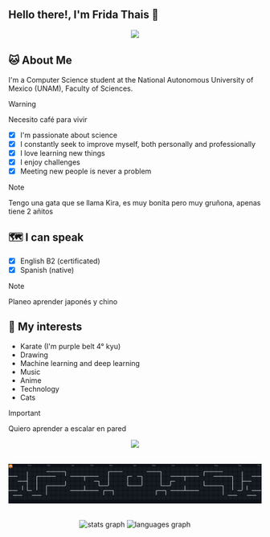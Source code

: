 ## Hello there!, I'm Frida Thais 👋

<p align="center">
      <img src="https://media2.giphy.com/media/v1.Y2lkPTc5MGI3NjExYWpmanB3MDVmMnVrcHZ0OWpmbzBsYmpkOTF4OGdpczQzYWdpanhsbiZlcD12MV9pbnRlcm5hbF9naWZfYnlfaWQmY3Q9Zw/4ilFRqgbzbx4c/giphy.gif" />
</p>

## 🐱 About Me
I'm a Computer Science student at the National Autonomous University of Mexico (UNAM), Faculty of Sciences.

> [!WARNING]
> Necesito café para vivir

- [X] I'm passionate about science  
- [X] I constantly seek to improve myself, both personally and professionally  
- [X] I love learning new things  
- [X] I enjoy challenges  
- [X] Meeting new people is never a problem

> [!NOTE]
> Tengo una gata que se llama Kira, es muy bonita pero muy gruñona, apenas tiene 2 añitos

## 🗺️ I can speak

- [X] English B2 (certificated)
- [X] Spanish (native)

> [!NOTE]
> Planeo aprender japonés y chino

## 🤔 My interests

- Karate (I'm purple belt 4° kyu) 
- Drawing
- Machine learning and deep learning
- Music
- Anime
- Technology
- Cats

> [!IMPORTANT]
> Quiero aprender a escalar en pared

<p align="center">
<img src="https://github-readme-streak-stats.herokuapp.com?user=Thacha26&hide_longest_streak=true)](https://git.io/streak-stats)" />
</p>

##


</picture>
<div align="center">
  <picture>
    <img alt="Pacman Dark Mode" src="https://raw.githubusercontent.com/Thacha26/Thacha26/output/pacman-contribution-graph-dark.svg" style="background-color: #000;">
  </picture>
</div>

##
<div align="center">
  <img src="https://github-readme-stats.vercel.app/api?username=Thacha26&hide_title=false&hide_rank=false&show_icons=true&include_all_commits=true&count_private=true&disable_animations=false&theme=dracula&locale=en&hide_border=false&order=1" height="150" alt="stats graph"  />
  <img src="https://github-readme-stats.vercel.app/api/top-langs?username=Thacha26&locale=en&hide_title=false&layout=compact&card_width=320&langs_count=5&theme=dracula&hide_border=false&order=2" height="150" alt="languages graph"  />
</div>

###

